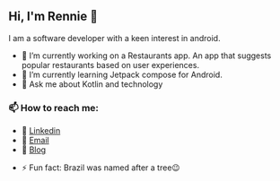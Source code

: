 ## Hi, I'm Rennie 👋

<!--
**Bakedbear/Bakedbear** is a ✨ _special_ ✨ repository because its `README.md` (this file) appears on your GitHub profile.
-->

I am a software developer with a keen interest in android.

- 🔭 I’m currently working on a Restaurants app. An app that suggests popular restaurants based on user experiences.
- 🌱 I’m currently learning Jetpack compose for Android.
- 💬 Ask me about Kotlin and technology

### 📫 How to reach me: 
* :necktie: [Linkedin](https://external.ink?to=/www.linkedin.com/in/renniekimutai/)
* :e-mail: [Email](mailto:renniekimutai1@gmail.io)
* :pencil: [Blog](https://external.ink?to=/dev-rennie.hashnode.dev/)

- ⚡ Fun fact: Brazil was named after a tree:wink:

